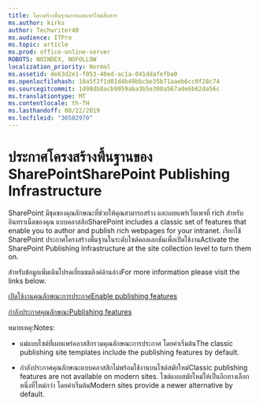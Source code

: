 ```yaml
---
title: โครงสร้างพื้นฐานการเผยแพร่ไซต์สื่อสาร
ms.author: kirks
author: Techwriter40
ms.audience: ITPro
ms.topic: article
ms.prod: office-online-server
ROBOTS: NOINDEX, NOFOLLOW
localization_priority: Normal
ms.assetid: de63d2e1-f053-40ed-ac1a-041ddafefba0
ms.openlocfilehash: 10a5f2f1d01d4b49bbcbe35b71aaeb6cc0f28c74
ms.sourcegitcommit: 1d98db8acb9959aba3b5e308a567ade6b62da56c
ms.translationtype: MT
ms.contentlocale: th-TH
ms.lasthandoff: 08/22/2019
ms.locfileid: "36502970"
---
```

# <a name="sharepoint-publishing-infrastructure"></a><span data-ttu-id="a75b5-102">ประกาศโครงสร้างพื้นฐานของ SharePoint</span><span class="sxs-lookup"><span data-stu-id="a75b5-102">SharePoint Publishing Infrastructure</span></span>


<span data-ttu-id="a75b5-103">SharePoint มีชุดของคุณลักษณะที่ช่วยให้คุณสามารถสร้าง และเผยแพร่เว็บเพจที่ rich สำหรับอินทราเน็ตของคุณ แบบคลาสสิก</span><span class="sxs-lookup"><span data-stu-id="a75b5-103">SharePoint includes a classic set of features that enable you to author and publish rich webpages for your intranet.</span></span> <span data-ttu-id="a75b5-104">เรียกใช้ SharePoint ประกาศโครงสร้างพื้นฐานในระดับไซต์คอลเลกชันเพื่อเปิดใช้งาน</span><span class="sxs-lookup"><span data-stu-id="a75b5-104">Activate the SharePoint Publishing Infrastructure at the site collection level to turn them on.</span></span>

<span data-ttu-id="a75b5-105">สำหรับข้อมูลเพิ่มเติมโปรดเยี่ยมชมลิงค์ด้านล่าง</span><span class="sxs-lookup"><span data-stu-id="a75b5-105">For more information please visit the links below.</span></span>

[<span data-ttu-id="a75b5-106">เปิดใช้งานคุณลักษณะการประกาศ</span><span class="sxs-lookup"><span data-stu-id="a75b5-106">Enable publishing features</span></span>](https://support.office.com/article/Enable-publishing-features-479677A6-8B33-4AC7-907D-071C1C7E4518)

[<span data-ttu-id="a75b5-107">กำลังประกาศคุณลักษณะ</span><span class="sxs-lookup"><span data-stu-id="a75b5-107">Publishing features</span></span>](https://support.office.com/article/Features-enabled-in-a-SharePoint-Online-publishing-site-3AB3810C-3C2C-4361-9D0E-0CBE666EA0B0?wt.mc_id=O365_Portal_MMaven#__toc336865553)

<span data-ttu-id="a75b5-108">หมายเหตุ:</span><span class="sxs-lookup"><span data-stu-id="a75b5-108">Notes:</span></span>

- <span data-ttu-id="a75b5-109">แม่แบบไซต์ที่เผยแพร่คลาสสิกรวมคุณลักษณะการประกาศ โดยค่าเริ่มต้น</span><span class="sxs-lookup"><span data-stu-id="a75b5-109">The classic publishing site templates include the publishing features by default.</span></span>

- <span data-ttu-id="a75b5-110">กำลังประกาศคุณลักษณะแบบคลาสสิกไม่พร้อมใช้งานบนไซต์สมัยใหม่</span><span class="sxs-lookup"><span data-stu-id="a75b5-110">Classic publishing features are not available on modern sites.</span></span> <span data-ttu-id="a75b5-111">ไซต์แบบสมัยใหม่ให้เป็นอีกทางเลือกหนึ่งที่ใหม่กว่า โดยค่าเริ่มต้น</span><span class="sxs-lookup"><span data-stu-id="a75b5-111">Modern sites provide a newer alternative by default.</span></span>

